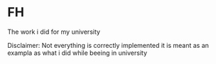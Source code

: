 # FH
The work i did for my university

Disclaimer: Not everything is correctly implemented it is meant as an exampla as what i did while beeing in university
